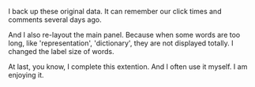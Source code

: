 I back up these original data.
It can remember our click times and comments several days ago.

And I also re-layout the main panel.
Because when some words are too long, like 'representation', 'dictionary', they are not displayed totally.
I changed the label size of words.

At last, you know, I complete this extention. 
And I often use it myself. I am enjoying it.
